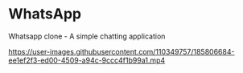 # WhatsApp
Whatsapp clone - A simple chatting application

https://user-images.githubusercontent.com/110349757/185806684-ee1ef2f3-ed00-4509-a94c-9ccc4f1b99a1.mp4
